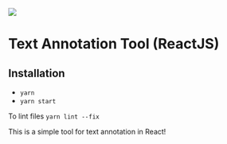 

[![](https://img.shields.io/github/workflow/status/lazarkostic/text-annotation/run-tests?style=flat-square)
](https://github.com/lazarkostic/text-annotation/actions?query=name%3A+%22Run+tests%22)


# Text Annotation Tool (ReactJS)

## Installation

- `yarn`
- `yarn start`


To lint files `yarn lint --fix`


This is a simple tool for text annotation in React!


